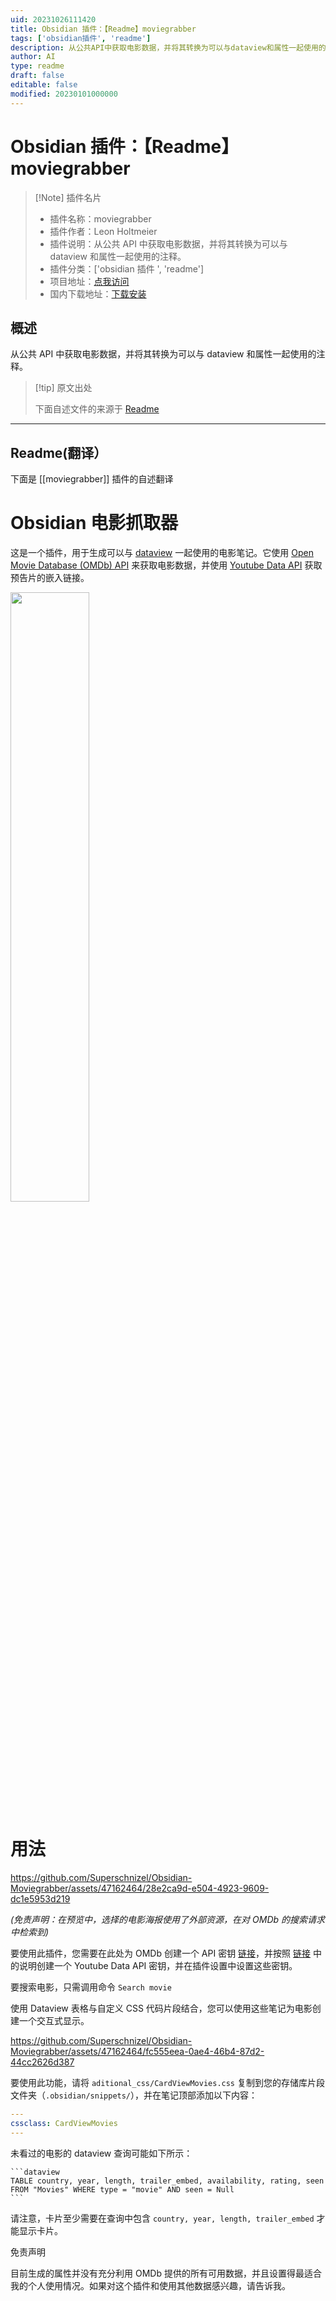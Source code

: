 ```yaml
---
uid: 20231026111420
title: Obsidian 插件：【Readme】moviegrabber
tags: ['obsidian插件', 'readme']
description: 从公共API中获取电影数据，并将其转换为可以与dataview和属性一起使用的注释。
author: AI
type: readme
draft: false
editable: false
modified: 20230101000000
---
```


# Obsidian 插件：【Readme】moviegrabber

> [!Note] 插件名片
> - 插件名称：moviegrabber
> - 插件作者：Leon Holtmeier
> - 插件说明：从公共 API 中获取电影数据，并将其转换为可以与 dataview 和属性一起使用的注释。
> - 插件分类：['obsidian 插件 ', 'readme']
> - 项目地址：[点我访问](https://github.com/Superschnizel/Obsidian-Moviegrabber)
> - 国内下载地址：[下载安装](https://pkmer.cn/products/plugin/pluginMarket/?moviegrabber)

## 概述

从公共 API 中获取电影数据，并将其转换为可以与 dataview 和属性一起使用的注释。

> [!tip] 原文出处
>
>下面自述文件的来源于 [Readme](https://ghproxy.net/https://raw.githubusercontent.com/Superschnizel/Obsidian-Moviegrabber/master/README.md)

---

## Readme(翻译）

下面是 [[moviegrabber]] 插件的自述翻译

# Obsidian 电影抓取器

这是一个插件，用于生成可以与 [dataview](https://github.com/blacksmithgu/obsidian-dataview) 一起使用的电影笔记。它使用 [Open Movie Database (OMDb) API](http://www.omdbapi.com/) 来获取电影数据，并使用 [Youtube Data API](https://developers.google.com/youtube/v3/docs?hl=de) 获取预告片的嵌入链接。

<img src="https://github.com/Superschnizel/Obsidian-Moviegrabber/assets/47162464/3df2496a-ad9c-46ec-a806-b048100e7d70" width=50%>

# 用法

<https://github.com/Superschnizel/Obsidian-Moviegrabber/assets/47162464/28e2ca9d-e504-4923-9609-dc1e5953d219>

*(免责声明：在预览中，选择的电影海报使用了外部资源，在对 OMDb 的搜索请求中检索到)*

要使用此插件，您需要在此处为 OMDb 创建一个 API 密钥 [链接](http://www.omdbapi.com/apikey.aspx)，并按照 [链接](https://developers.google.com/youtube/v3/docs#calling-the-api) 中的说明创建一个 Youtube Data API 密钥，并在插件设置中设置这些密钥。

要搜索电影，只需调用命令 `Search movie`

使用 Dataview 表格与自定义 CSS 代码片段结合，您可以使用这些笔记为电影创建一个交互式显示。

<https://github.com/Superschnizel/Obsidian-Moviegrabber/assets/47162464/fc555eea-0ae4-46b4-87d2-44cc2626d387>

要使用此功能，请将 `aditional_css/CardViewMovies.css` 复制到您的存储库片段文件夹（`.obsidian/snippets/`），并在笔记顶部添加以下内容：

```yaml
---
cssclass: CardViewMovies
---
```

未看过的电影的 dataview 查询可能如下所示：

````dataview
```dataview
TABLE country, year, length, trailer_embed, availability, rating, seen
FROM "Movies" WHERE type = "movie" AND seen = Null
```
````

请注意，卡片至少需要在查询中包含 `country, year, length, trailer_embed` 才能显示卡片。

免责声明

目前生成的属性并没有充分利用 OMDb 提供的所有可用数据，并且设置得最适合我的个人使用情况。如果对这个插件和使用其他数据感兴趣，请告诉我。
